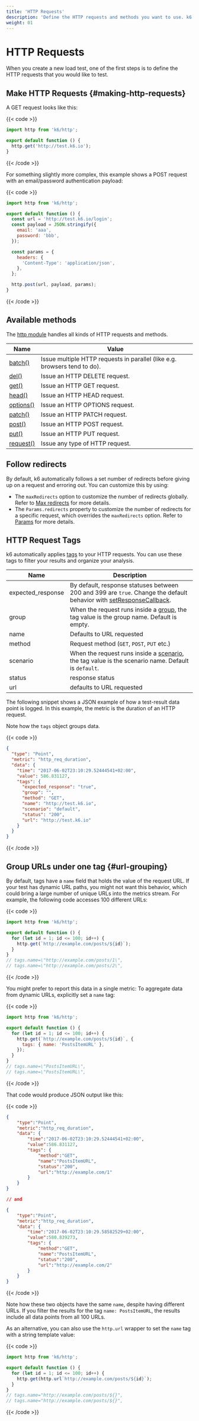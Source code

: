 ```yaml
---
title: 'HTTP Requests'
description: 'Define the HTTP requests and methods you want to use. k6 adds tags to the requests, making it easier to filter results. You can customize tags as you wish.'
weight: 01
---
```


# HTTP Requests

When you create a new load test, one of the first steps is to define the HTTP requests that you would like to test.

## Make HTTP Requests {#making-http-requests}

A GET request looks like this:

{{< code >}}

```javascript
import http from 'k6/http';

export default function () {
  http.get('http://test.k6.io');
}
```

{{< /code >}}

For something slightly more complex, this example shows a POST request with an email/password authentication payload:

{{< code >}}

```javascript
import http from 'k6/http';

export default function () {
  const url = 'http://test.k6.io/login';
  const payload = JSON.stringify({
    email: 'aaa',
    password: 'bbb',
  });

  const params = {
    headers: {
      'Content-Type': 'application/json',
    },
  };

  http.post(url, payload, params);
}
```

{{< /code >}}

## Available methods

The [http module](https://grafana.com/docs/k6/<K6_VERSION>/javascript-api/k6-http) handles all kinds of HTTP requests and methods.

| Name                                                                                 | Value                                                                     |
| ------------------------------------------------------------------------------------ | ------------------------------------------------------------------------- |
| [batch()](https://grafana.com/docs/k6/<K6_VERSION>/javascript-api/k6-http/batch)     | Issue multiple HTTP requests in parallel (like e.g. browsers tend to do). |
| [del()](https://grafana.com/docs/k6/<K6_VERSION>/javascript-api/k6-http/del)         | Issue an HTTP DELETE request.                                             |
| [get()](https://grafana.com/docs/k6/<K6_VERSION>/javascript-api/k6-http/get)         | Issue an HTTP GET request.                                                |
| [head()](https://grafana.com/docs/k6/<K6_VERSION>/javascript-api/k6-http/head)       | Issue an HTTP HEAD request.                                               |
| [options()](https://grafana.com/docs/k6/<K6_VERSION>/javascript-api/k6-http/options) | Issue an HTTP OPTIONS request.                                            |
| [patch()](https://grafana.com/docs/k6/<K6_VERSION>/javascript-api/k6-http/patch)     | Issue an HTTP PATCH request.                                              |
| [post()](https://grafana.com/docs/k6/<K6_VERSION>/javascript-api/k6-http/post)       | Issue an HTTP POST request.                                               |
| [put()](https://grafana.com/docs/k6/<K6_VERSION>/javascript-api/k6-http/put)         | Issue an HTTP PUT request.                                                |
| [request()](https://grafana.com/docs/k6/<K6_VERSION>/javascript-api/k6-http/request) | Issue any type of HTTP request.                                           |

## Follow redirects

By default, k6 automatically follows a set number of redirects before giving up on a request and erroring out. You can customize this by using:

- The `maxRedirects` option to customize the number of redirects globally. Refer to [Max redirects](https://grafana.com/docs/k6/<K6_VERSION>/using-k6/k6-options/reference/#max-redirects) for more details.
- The `Params.redirects` property to customize the number of redirects for a specific request, which overrides the `maxRedirects` option. Refer to [Params](https://grafana.com/docs/k6/<K6_VERSION>/javascript-api/k6-http/params/) for more details.

## HTTP Request Tags

k6 automatically applies [tags](https://grafana.com/docs/k6/<K6_VERSION>/using-k6/tags-and-groups#section-tags) to your HTTP requests.
You can use these tags to filter your results and organize your analysis.

| Name              | Description                                                                                                                                                                                                  |
| ----------------- | ------------------------------------------------------------------------------------------------------------------------------------------------------------------------------------------------------------ |
| expected_response | By default, response statuses between 200 and 399 are `true`. Change the default behavior with [setResponseCallback](https://grafana.com/docs/k6/<K6_VERSION>/javascript-api/k6-http/set-response-callback). |
| group             | When the request runs inside a [group](https://grafana.com/docs/k6/<K6_VERSION>/javascript-api/k6/group), the tag value is the group name. Default is empty.                                                 |
| name              | Defaults to URL requested                                                                                                                                                                                    |
| method            | Request method (`GET`, `POST`, `PUT` etc.)                                                                                                                                                                   |
| scenario          | When the request runs inside a [scenario](https://grafana.com/docs/k6/<K6_VERSION>/using-k6/scenarios), the tag value is the scenario name. Default is `default`.                                            |
| status            | response status                                                                                                                                                                                              |
| url               | defaults to URL requested                                                                                                                                                                                    |

The following snippet shows a JSON example of how a test-result data point is logged.
In this example, the metric is the duration of an HTTP request.

Note how the `tags` object groups data.

{{< code >}}

```json
{
  "type": "Point",
  "metric": "http_req_duration",
  "data": {
    "time": "2017-06-02T23:10:29.52444541+02:00",
    "value": 586.831127,
    "tags": {
      "expected_response": "true",
      "group": "",
      "method": "GET",
      "name": "http://test.k6.io",
      "scenario": "default",
      "status": "200",
      "url": "http://test.k6.io"
    }
  }
}
```

{{< /code >}}

## Group URLs under one tag {#url-grouping}

By default, tags have a `name` field that holds the value of the request URL.
If your test has dynamic URL paths, you might not want this behavior, which could bring a large number of unique URLs into the metrics stream.
For example, the following code accesses 100 different URLs:

{{< code >}}

```javascript
import http from 'k6/http';

export default function () {
  for (let id = 1; id <= 100; id++) {
    http.get(`http://example.com/posts/${id}`);
  }
}
// tags.name=\"http://example.com/posts/1\",
// tags.name=\"http://example.com/posts/2\",
```

{{< /code >}}

You might prefer to report this data in a single metric:
To aggregate data from dynamic URLs, explicitly set a `name` tag:

{{< code >}}

```javascript
import http from 'k6/http';

export default function () {
  for (let id = 1; id <= 100; id++) {
    http.get(`http://example.com/posts/${id}`, {
      tags: { name: 'PostsItemURL' },
    });
  }
}
// tags.name=\"PostsItemURL\",
// tags.name=\"PostsItemURL\",
```

{{< /code >}}

That code would produce JSON output like this:

{{< code >}}

```json
{
    "type":"Point",
    "metric":"http_req_duration",
    "data": {
        "time":"2017-06-02T23:10:29.52444541+02:00",
        "value":586.831127,
        "tags": {
            "method":"GET",
            "name":"PostsItemURL",
            "status":"200",
            "url":"http://example.com/1"
        }
    }
}

// and

{
    "type":"Point",
    "metric":"http_req_duration",
    "data": {
        "time":"2017-06-02T23:10:29.58582529+02:00",
        "value":580.839273,
        "tags": {
            "method":"GET",
            "name":"PostsItemURL",
            "status":"200",
            "url":"http://example.com/2"
        }
    }
}
```

{{< /code >}}

Note how these two objects have the same `name`, despite having different URLs.
If you filter the results for the tag `name: PostsItemURL`, the results include all data points from all 100 URLs.

As an alternative, you can also use the `http.url` wrapper to set the `name` tag with a string template value:

{{< code >}}

```javascript
import http from 'k6/http';

export default function () {
  for (let id = 1; id <= 100; id++) {
    http.get(http.url`http://example.com/posts/${id}`);
  }
}
// tags.name="http://example.com/posts/${}",
// tags.name="http://example.com/posts/${}",
```

{{< /code >}}
